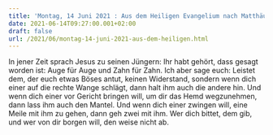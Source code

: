 ```yaml
---
title: 'Montag, 14 Juni 2021 : Aus dem Heiligen Evangelium nach Matthäus - Mt 5,38-42.'
date: 2021-06-14T09:27:00.001+02:00
draft: false
url: /2021/06/montag-14-juni-2021-aus-dem-heiligen.html
---
```


In jener Zeit sprach Jesus zu seinen Jüngern: Ihr habt gehört, dass gesagt worden ist: Auge für Auge und Zahn für Zahn. Ich aber sage euch: Leistet dem, der euch etwas Böses antut, keinen Widerstand, sondern wenn dich einer auf die rechte Wange schlägt, dann halt ihm auch die andere hin. Und wenn dich einer vor Gericht bringen will, um dir das Hemd wegzunehmen, dann lass ihm auch den Mantel. Und wenn dich einer zwingen will, eine Meile mit ihm zu gehen, dann geh zwei mit ihm. Wer dich bittet, dem gib, und wer von dir borgen will, den weise nicht ab.